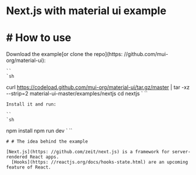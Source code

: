 # Next.js with material ui example

# # How to use

Download the example[or clone the repo](https: //github.com/mui-org/material-ui):

    ``
    `sh
curl https://codeload.github.com/mui-org/material-ui/tar.gz/master | tar -xz --strip=2  material-ui-master/examples/nextjs
cd nextjs
`
    ``

    Install it and run:

    ``
    `sh
npm install
npm run dev
`
    ``

    # # The idea behind the example

    [Next.js](https: //github.com/zeit/next.js) is a framework for server-rendered React apps.
      [Hooks](https: //reactjs.org/docs/hooks-state.html) are an upcoming feature of React.